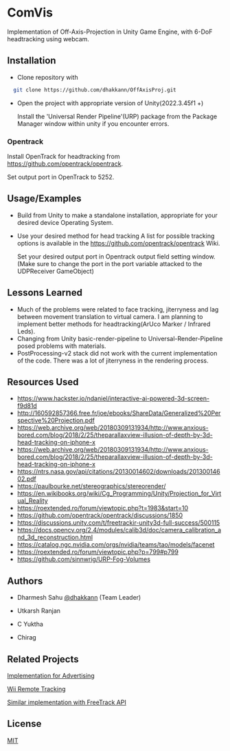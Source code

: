 
# ComVis

Implementation of Off-Axis-Projection in Unity Game Engine, with 6-DoF headtracking using webcam.


## Installation

* Clone repository with

```bash
  git clone https://github.com/dhakkann/OffAxisProj.git
```
* Open the project with appropriate version of Unity(2022.3.45f1 +)
    
    
    Install the 'Universal Render Pipeline'(URP) package from the Package Manager window within unity if you encounter errors. 

### Opentrack 
Install OpenTrack for headtracking from https://github.com/opentrack/opentrack.

Set output port in OpenTrack to 5252.

## Usage/Examples

* Build from Unity to make a standalone installation, appropriate for your desired device Operating System.

* Use your desired method for head tracking
    A list for possible tracking options is available in the https://github.com/opentrack/opentrack Wiki.

    Set your desired output port in Opentrack output field setting window.(Make sure to change the port in the port variable attacked to the UDPReceiver GameObject)


## Lessons Learned

* Much of the problems were related to face tracking, jiterryness and lag between movement translation to virtual camera.
    I am planning to implement better methods for headtracking(ArUco Marker / Infrared Leds).
* Changing from Unity basic-render-pipeline to Universal-Render-Pipeline posed problems with materials.
* PostProcessing-v2 stack did not work with the current implementation of the code. There was a lot of jiterryness in the rendering process.

## Resources Used

* https://www.hackster.io/ndaniel/interactive-ai-powered-3d-screen-f9d81d
* http://160592857366.free.fr/joe/ebooks/ShareData/Generalized%20Perspective%20Projection.pdf
* https://web.archive.org/web/20180309131934/http://www.anxious-bored.com/blog/2018/2/25/theparallaxview-illusion-of-depth-by-3d-head-tracking-on-iphone-x
* https://web.archive.org/web/20180309131934/http://www.anxious-bored.com/blog/2018/2/25/theparallaxview-illusion-of-depth-by-3d-head-tracking-on-iphone-x
* https://ntrs.nasa.gov/api/citations/20130014602/downloads/20130014602.pdf
* https://paulbourke.net/stereographics/stereorender/
* https://en.wikibooks.org/wiki/Cg_Programming/Unity/Projection_for_Virtual_Reality
* https://roextended.ro/forum/viewtopic.php?t=1983&start=10
* https://github.com/opentrack/opentrack/discussions/1850
* https://discussions.unity.com/t/freetrackir-unity3d-full-success/500115
* https://docs.opencv.org/2.4/modules/calib3d/doc/camera_calibration_and_3d_reconstruction.html
* https://catalog.ngc.nvidia.com/orgs/nvidia/teams/tao/models/facenet
* https://roextended.ro/forum/viewtopic.php?p=799#p799
* https://github.com/sinnwrig/URP-Fog-Volumes

## Authors

- Dharmesh Sahu [@dhakkann](https://www.github.com/dhakkann) (Team Leader)

- Utkarsh Ranjan
- C Yuktha
- Chirag

## Related Projects

[Implementation for Advertising](https://medium.com/try-creative-tech/off-axis-projection-in-unity-1572d826541e)

[Wii Remote Tracking](http://johnnylee.net/projects/wii/)

[Similar implementation with FreeTrack API](https://github.com/marcteys/unityFaceTracking)



## License

[MIT](https://choosealicense.com/licenses/mit/)

